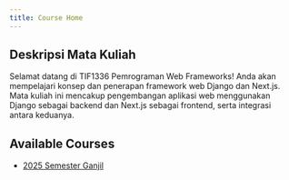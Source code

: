 ```yaml
---
title: Course Home
---
```


## Deskripsi Mata Kuliah
Selamat datang di TIF1336 Pemrograman Web Frameworks! Anda akan mempelajari konsep dan penerapan framework web Django dan Next.js. Mata kuliah ini mencakup pengembangan aplikasi web menggunakan Django sebagai backend dan Next.js sebagai frontend, serta integrasi antara keduanya.

## Available Courses
- [2025 Semester Ganjil](2025s1/index.md)
